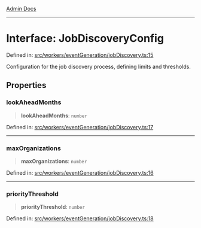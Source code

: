 [Admin Docs](/)

***

# Interface: JobDiscoveryConfig

Defined in: [src/workers/eventGeneration/jobDiscovery.ts:15](https://github.com/Sourya07/talawa-api/blob/cfbd515d04ffba748b09232a33807f1845dd1878/src/workers/eventGeneration/jobDiscovery.ts#L15)

Configuration for the job discovery process, defining limits and thresholds.

## Properties

### lookAheadMonths

> **lookAheadMonths**: `number`

Defined in: [src/workers/eventGeneration/jobDiscovery.ts:17](https://github.com/Sourya07/talawa-api/blob/cfbd515d04ffba748b09232a33807f1845dd1878/src/workers/eventGeneration/jobDiscovery.ts#L17)

***

### maxOrganizations

> **maxOrganizations**: `number`

Defined in: [src/workers/eventGeneration/jobDiscovery.ts:16](https://github.com/Sourya07/talawa-api/blob/cfbd515d04ffba748b09232a33807f1845dd1878/src/workers/eventGeneration/jobDiscovery.ts#L16)

***

### priorityThreshold

> **priorityThreshold**: `number`

Defined in: [src/workers/eventGeneration/jobDiscovery.ts:18](https://github.com/Sourya07/talawa-api/blob/cfbd515d04ffba748b09232a33807f1845dd1878/src/workers/eventGeneration/jobDiscovery.ts#L18)
